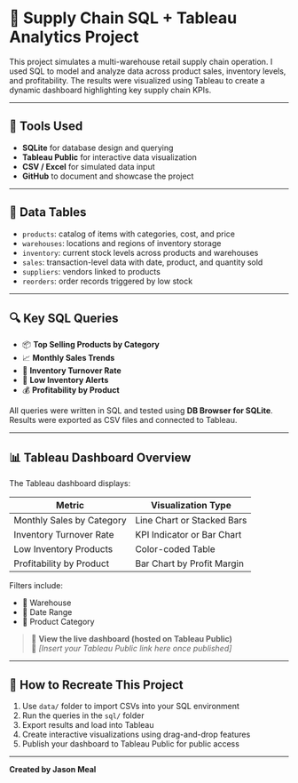 # 🧠 Supply Chain SQL + Tableau Analytics Project

This project simulates a multi-warehouse retail supply chain operation. I used SQL to model and analyze data across product sales, inventory levels, and profitability. The results were visualized using Tableau to create a dynamic dashboard highlighting key supply chain KPIs.

---

## 🔧 Tools Used

- **SQLite** for database design and querying
- **Tableau Public** for interactive data visualization
- **CSV / Excel** for simulated data input
- **GitHub** to document and showcase the project

---

## 📂 Data Tables

- `products`: catalog of items with categories, cost, and price
- `warehouses`: locations and regions of inventory storage
- `inventory`: current stock levels across products and warehouses
- `sales`: transaction-level data with date, product, and quantity sold
- `suppliers`: vendors linked to products
- `reorders`: order records triggered by low stock

---

## 🔍 Key SQL Queries

- 📦 **Top Selling Products by Category**
- 📈 **Monthly Sales Trends**
- 🔄 **Inventory Turnover Rate**
- 🚨 **Low Inventory Alerts**
- 💰 **Profitability by Product**

All queries were written in SQL and tested using **DB Browser for SQLite**. Results were exported as CSV files and connected to Tableau.

---

## 📊 Tableau Dashboard Overview

The Tableau dashboard displays:

| Metric                      | Visualization Type         |
|----------------------------|----------------------------|
| Monthly Sales by Category  | Line Chart or Stacked Bars |
| Inventory Turnover Rate    | KPI Indicator or Bar Chart |
| Low Inventory Products     | Color-coded Table          |
| Profitability by Product   | Bar Chart by Profit Margin |

Filters include:  
- 🏢 Warehouse  
- 📅 Date Range  
- 🎯 Product Category  

> 📍 **View the live dashboard (hosted on Tableau Public)**  
> 🔗 *[Insert your Tableau Public link here once published]*

---

## 🚀 How to Recreate This Project

1. Use `data/` folder to import CSVs into your SQL environment
2. Run the queries in the `sql/` folder
3. Export results and load into Tableau
4. Create interactive visualizations using drag-and-drop features
5. Publish your dashboard to Tableau Public for public access

---

**Created by Jason Meal**
